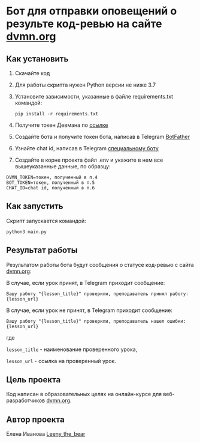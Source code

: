 # Бот для отправки оповещений о результе код-ревью на сайте [dvmn.org](https://dvmn.org/)

## Как установить

1. Скачайте код
2. Для работы скрипта нужен Python версии не ниже 3.7
3. Установите зависимости, указанные в файле requirements.txt командой:

   ```pip install -r requirements.txt```
4. Получите токен Девмана по [ссылке](https://dvmn.org/api/docs/)
5. Создайте бота и получите токен бота, написав в Telegram [BotFather](https://telegram.me/BotFather)
6. Узнайте chat id, написав в Telegram [специальному боту](https://telegram.me/userinfobot)
7. Создайте в корне проекта файл .env и укажите в нем все вышеуказанные данные, по образцу:

```
DVMN_TOKEN=токен, полученный в п.4
BOT_TOKEN=токен, полученный в п.5
CHAT_ID=chat id, полученный в п.6
```

## Как запустить

Скрипт запускается командой:

   ```python3 main.py```

## Результат работы 

Результатом работы бота будут сообщения о статусе код-ревью с сайта [dvmn.org](https://dvmn.org/):

В случае, если урок принят, в Telegram приходит сообщение: 

```
Вашу работу "{lesson_title}" проверили, преподаватель принял работу: {lesson_url}
```

В случае, если урок не принят, в Telegram приходит сообщение:

```
Вашу работу "{lesson_title}" проверили, преподаватель нашел ошибки: {lesson_url}
```
где 

```lesson_title``` - наименование проверенного урока,

```lesson_url``` - ссылка на проверенный урок.

## Цель проекта

Код написан в образовательных целях на онлайн-курсе для веб-разработчиков [dvmn.org](https://dvmn.org/).

## Автор проекта

Елена Иванова [Leeny_the_bear](https://github.com/leenythebear)


